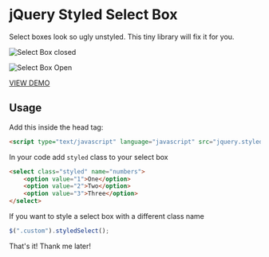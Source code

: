 jQuery Styled Select Box
====================


Select boxes look so ugly unstyled. This tiny library will fix it for you.

![Select Box closed](https://i.imgur.com/2MDaYFQ.png)

![Select Box Open](https://i.imgur.com/Vc9Z1t7.png)

[VIEW DEMO](https://codepen.io/rstamper/pen/JMYKor)

Usage
--------

Add this inside the head tag:
```html
<script type="text/javascript" language="javascript" src="jquery.styled-select-box.js"></script>
```
In your code add ``styled`` class to your select box
```html
<select class="styled" name="numbers">
	<option value="1">One</option>
	<option value="2">Two</option>
	<option value="3">Three</option>
</select>
```
If you want to style a select box with a different class name
```javascript
$(".custom").styledSelect();
```
That's it! 
Thank me later!
